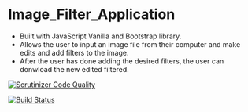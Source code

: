 # Image_Filter_Application

* Built with JavaScript Vanilla and Bootstrap library.
* Allows the user to input an image file from their computer and make edits and add filters to the image.
* After the user has done adding the desired filters, the user can donwload the new edited filtered.


[![Scrutinizer Code Quality](https://scrutinizer-ci.com/g/walt749/Image_Filter_Application/badges/quality-score.png?b=master)](https://scrutinizer-ci.com/g/walt749/Image_Filter_Application/?branch=master)

[![Build Status](https://scrutinizer-ci.com/g/walt749/Image_Filter_Application/badges/build.png?b=master)](https://scrutinizer-ci.com/g/walt749/Image_Filter_Application/build-status/master)
